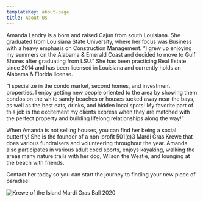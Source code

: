 ```yaml
---
templateKey: about-page
title: About Us
---
```

<!--StartFragment-->

Amanda Landry is a born and raised Cajun from south Louisiana. She graduated from Louisiana State University, where her focus was Business with a heavy emphasis on Construction Management. “I grew up enjoying my summers on the Alabama & Emerald Coast and decided to move to [](https://sellingthealabamacoast.realgeeks.com/search/results/?county=all&city=Gulf+Shores&subdivision=all&type=res&building_name=all&list_price_min=50000&list_price_max=all&short_sale=all&area_min=all&beds_min=all&baths_min=all&style=all&lot_description=all&boat_facility=all&waterfront_description=all)Gulf Shores after graduating from LSU.” She has been practicing Real Estate since 2014 and has been licensed in Louisiana and currently holds an [](https://sellingthealabamacoast.realgeeks.com/search/results/?county=all&city=Daphne&subdivision=all&type=res&building_name=all&list_price_min=50000&list_price_max=all&short_sale=all&area_min=all&beds_min=all&baths_min=all&style=all&lot_description=all&boat_facility=all&waterfront_description=all)Alabama &[](https://sellingthealabamacoast.realgeeks.com/search/results/?county=all&city=all&subdivision=all&type=res&type=con&building_name=LOST+KEY+GOLF+%26+BEACH+CLUB&building_name=Lost+Key+Golf+%26+Beach+Club&list_price_min=50000&list_price_max=all&short_sale=all&area_min=all&beds_min=all&baths_min=all&style=all&lot_description=all&boat_facility=all&waterfront_description=all) Florida license.

“I specialize in the condo market, second homes, and investment properties. I enjoy getting new people oriented to the area by showing them condos on the white sandy beaches or houses tucked away near the bays, as well as the best eats, drinks, and hidden local spots! My favorite part of this job is the excitement my clients express when they are matched with the perfect property and building lifelong relationships along the way!”

When Amanda is not selling houses, you can find her being a social butterfly! She is the founder of a non-profit 501(c)3 Mardi Gras Krewe that does various fundraisers and volunteering throughout the year. Amanda also participates in various adult coed sports, enjoys kayaking, walking the areas many nature trails with her dog, Wilson the Westie, and lounging at the beach with friends.

Contact her today so you can start the journey to finding your new piece of paradise!

![Krewe of the Island Mardi Gras Ball 2020](/img/ball.jpg)

<!--EndFragment-->
